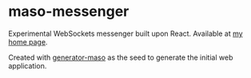 # maso-messenger

Experimental WebSockets messenger built upon React. Available at [my home page](http://www.masotime.com).

Created with [generator-maso](https://www.npmjs.org/generator-maso) as the seed to generate the initial web application.